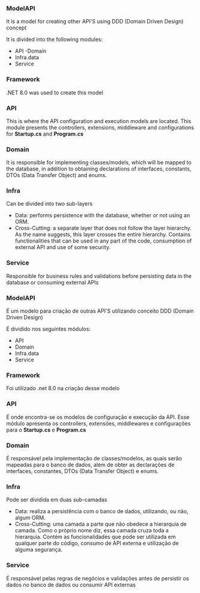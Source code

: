 ### ModelAPI
  It is a model for creating other API'S using DDD (Domain Driven Design) concept

  It is divided into the following modules:
   - API
   -Domain
   - Infra.data
   - Service

### Framework

.NET 8.0 was used to create this model

### API

  This is where the API configuration and execution models are located.
  This module presents the controllers, extensions, middleware and configurations for **Startup.cs** and **Program.cs**

### Domain

  It is responsible for implementing classes/models, which will be mapped to the database, in addition to obtaining declarations of interfaces, constants, DTOs (Data Transfer Object) and enums.

### Infra

  Can be divided into two sub-layers
- Data: performs persistence with the database, whether or not using an ORM.
- Cross-Cutting: a separate layer that does not follow the layer hierarchy. As the name suggests, this layer crosses the entire hierarchy. Contains functionalities that can be used in any part of the code, consumption of external API and use of some security.

### Service

  Responsible for business rules and validations before persisting data in the database or consuming external APIs


### ModelAPI
 É um modelo para criação de outras API'S utilizando conceito DDD (Domain Driven Design)

 É dividido nos seguintes módulos:
  - API
  - Domain
  - Infra.data
  - Service

### Framework

Foi utilizado .net 8.0 na criação desse modelo

### API

 É onde encontra-se os modelos de configuração e execução da API. 
 Esse módulo apresenta os controllers, extensões, middlewares e configurações para o **Startup.cs** e **Program.cs**

### Domain

 É responsável pela implementação de classes/modelos, as quais serão mapeadas para o banco de dados, além de obter as declarações de interfaces, constantes, DTOs (Data Transfer Object) e enums.

### Infra

 Pode ser dividida em duas sub-camadas
- Data: realiza a persistência com o banco de dados, utilizando, ou não, algum ORM.
- Cross-Cutting: uma camada a parte que não obedece a hierarquia de camada. Como o próprio nome diz, essa camada cruza toda a hierarquia. Contém as funcionalidades que pode ser utilizada em qualquer parte do código, consumo de API externa e utilização de alguma segurança.

### Service

 É responsável pelas regras de negócios e validações antes de persistir os dados no banco de dados ou consumir API externas
